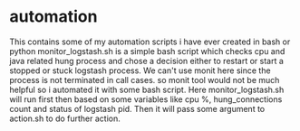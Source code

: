# automation
This contains some of my automation scripts i have ever created in bash or python
monitor_logstash.sh is a simple bash script which checks cpu and java related hung process and chose a decision either to restart or start a stopped or stuck logstash process. We can't use monit here since the process is not terminated in call cases. so monit tool would not be much helpful so i automated it with some bash script.
Here monitor_logstash.sh will run first then based on some variables like cpu %, hung_connections count and status of logstash pid. Then it will pass some argument to action.sh to do further action.
